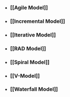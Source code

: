 - ### [[Agile Model]]
- ### [[Incremental Model]]
- ### [[Iterative Model]]
- ### [[RAD Model]]
- ### [[Spiral Model]]
- ### [[V-Model]]
- ### [[Waterfall Model]]